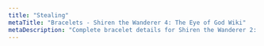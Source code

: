 ```yaml
---
title: "Stealing"
metaTitle: "Bracelets - Shiren the Wanderer 4: The Eye of God Wiki"
metaDescription: "Complete bracelet details for Shiren the Wanderer 2: Oni Invasion!"
---
```

